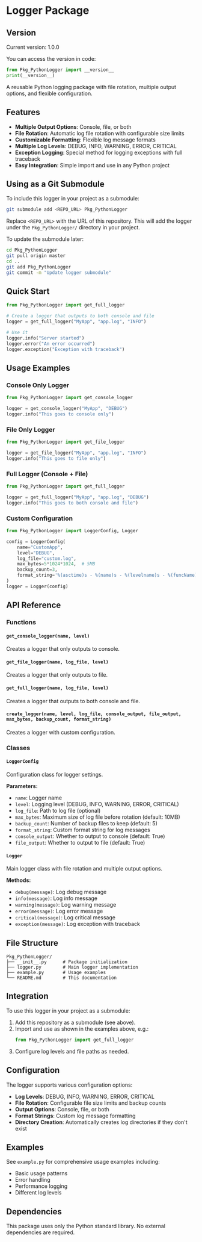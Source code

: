 # Logger Package

## Version

Current version: 1.0.0

You can access the version in code:
```python
from Pkg_PythonLogger import __version__
print(__version__)
```

A reusable Python logging package with file rotation, multiple output options, and flexible configuration.

## Features

- **Multiple Output Options**: Console, file, or both
- **File Rotation**: Automatic log file rotation with configurable size limits
- **Customizable Formatting**: Flexible log message formats
- **Multiple Log Levels**: DEBUG, INFO, WARNING, ERROR, CRITICAL
- **Exception Logging**: Special method for logging exceptions with full traceback
- **Easy Integration**: Simple import and use in any Python project

## Using as a Git Submodule

To include this logger in your project as a submodule:

```sh
git submodule add <REPO_URL> Pkg_PythonLogger
```

Replace `<REPO_URL>` with the URL of this repository. This will add the logger under the `Pkg_PythonLogger/` directory in your project.

To update the submodule later:

```sh
cd Pkg_PythonLogger
git pull origin master
cd ..
git add Pkg_PythonLogger
git commit -m "Update logger submodule"
```

## Quick Start

```python
from Pkg_PythonLogger import get_full_logger

# Create a logger that outputs to both console and file
logger = get_full_logger("MyApp", "app.log", "INFO")

# Use it
logger.info("Server started")
logger.error("An error occurred")
logger.exception("Exception with traceback")
```

## Usage Examples

### Console Only Logger
```python
from Pkg_PythonLogger import get_console_logger

logger = get_console_logger("MyApp", "DEBUG")
logger.info("This goes to console only")
```

### File Only Logger
```python
from Pkg_PythonLogger import get_file_logger

logger = get_file_logger("MyApp", "app.log", "INFO")
logger.info("This goes to file only")
```

### Full Logger (Console + File)
```python
from Pkg_PythonLogger import get_full_logger

logger = get_full_logger("MyApp", "app.log", "DEBUG")
logger.info("This goes to both console and file")
```

### Custom Configuration
```python
from Pkg_PythonLogger import LoggerConfig, Logger

config = LoggerConfig(
    name="CustomApp",
    level="DEBUG",
    log_file="custom.log",
    max_bytes=5*1024*1024,  # 5MB
    backup_count=3,
    format_string='%(asctime)s - %(name)s - %(levelname)s - %(funcName)s:%(lineno)d - %(message)s'
)
logger = Logger(config)
```

## API Reference

### Functions

#### `get_console_logger(name, level)`
Creates a logger that only outputs to console.

#### `get_file_logger(name, log_file, level)`
Creates a logger that only outputs to file.

#### `get_full_logger(name, log_file, level)`
Creates a logger that outputs to both console and file.

#### `create_logger(name, level, log_file, console_output, file_output, max_bytes, backup_count, format_string)`
Creates a logger with custom configuration.

### Classes

#### `LoggerConfig`
Configuration class for logger settings.

**Parameters:**
- `name`: Logger name
- `level`: Logging level (DEBUG, INFO, WARNING, ERROR, CRITICAL)
- `log_file`: Path to log file (optional)
- `max_bytes`: Maximum size of log file before rotation (default: 10MB)
- `backup_count`: Number of backup files to keep (default: 5)
- `format_string`: Custom format string for log messages
- `console_output`: Whether to output to console (default: True)
- `file_output`: Whether to output to file (default: True)

#### `Logger`
Main logger class with file rotation and multiple output options.

**Methods:**
- `debug(message)`: Log debug message
- `info(message)`: Log info message
- `warning(message)`: Log warning message
- `error(message)`: Log error message
- `critical(message)`: Log critical message
- `exception(message)`: Log exception with traceback

## File Structure

```
Pkg_PythonLogger/
├── __init__.py      # Package initialization
├── logger.py        # Main logger implementation
├── example.py       # Usage examples
└── README.md        # This documentation
```

## Integration

To use this logger in your project as a submodule:

1. Add this repository as a submodule (see above).
2. Import and use as shown in the examples above, e.g.:
   ```python
   from Pkg_PythonLogger import get_full_logger
   ```
3. Configure log levels and file paths as needed.

## Configuration

The logger supports various configuration options:

- **Log Levels**: DEBUG, INFO, WARNING, ERROR, CRITICAL
- **File Rotation**: Configurable file size limits and backup counts
- **Output Options**: Console, file, or both
- **Format Strings**: Custom log message formatting
- **Directory Creation**: Automatically creates log directories if they don't exist

## Examples

See `example.py` for comprehensive usage examples including:
- Basic usage patterns
- Error handling
- Performance logging
- Different log levels

## Dependencies

This package uses only the Python standard library. No external dependencies are required. 